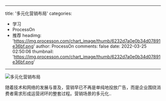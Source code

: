 
---
title: '多元化营销布局'
categories: 
 - 学习
 - ProcessOn
 - 推荐
headimg: 'https://img.processon.com/chart_image/thumb/6232d7a0e0b34d07891e36bf.png'
author: ProcessOn
comments: false
date: 2022-03-25 02:50:06
thumbnail: 'https://img.processon.com/chart_image/thumb/6232d7a0e0b34d07891e36bf.png'
---

<div>   
<img class="thumb" alt="多元化营销布局" src="https://img.processon.com/chart_image/thumb/6232d7a0e0b34d07891e36bf.png" referrerpolicy="no-referrer">
<p>随着技术和网络的发展与普及，营销早已不再是单纯地投放广告，而是企业围绕消费者需求形成运营闭环的整套过程。营销场景的多元化..</p>  
</div>
            